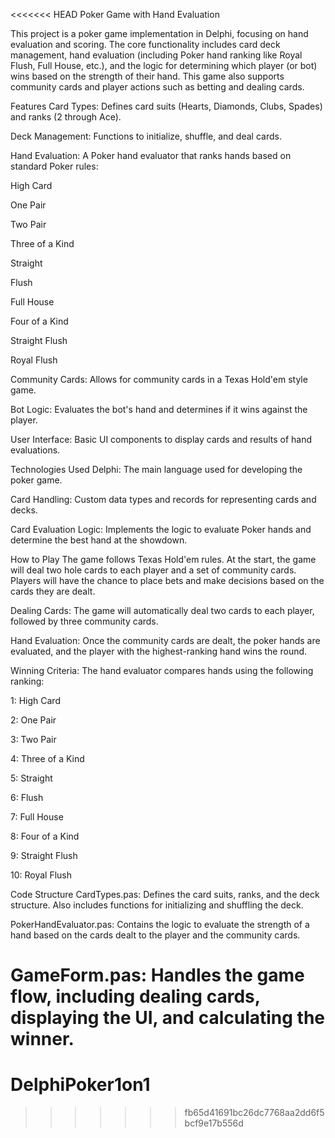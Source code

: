 <<<<<<< HEAD
Poker Game with Hand Evaluation


This project is a poker game implementation in Delphi, focusing on hand evaluation and scoring. The core functionality includes card deck management, hand evaluation (including Poker hand ranking like Royal Flush, Full House, etc.), and the logic for determining which player (or bot) wins based on the strength of their hand. This game also supports community cards and player actions such as betting and dealing cards.

Features
Card Types: Defines card suits (Hearts, Diamonds, Clubs, Spades) and ranks (2 through Ace).

Deck Management: Functions to initialize, shuffle, and deal cards.

Hand Evaluation: A Poker hand evaluator that ranks hands based on standard Poker rules:

High Card

One Pair

Two Pair

Three of a Kind

Straight

Flush

Full House

Four of a Kind

Straight Flush

Royal Flush

Community Cards: Allows for community cards in a Texas Hold'em style game.

Bot Logic: Evaluates the bot's hand and determines if it wins against the player.

User Interface: Basic UI components to display cards and results of hand evaluations.

Technologies Used
Delphi: The main language used for developing the poker game.

Card Handling: Custom data types and records for representing cards and decks.

Card Evaluation Logic: Implements the logic to evaluate Poker hands and determine the best hand at the showdown.


How to Play
The game follows Texas Hold'em rules. At the start, the game will deal two hole cards to each player and a set of community cards. Players will have the chance to place bets and make decisions based on the cards they are dealt.

Dealing Cards: The game will automatically deal two cards to each player, followed by three community cards.

Hand Evaluation: Once the community cards are dealt, the poker hands are evaluated, and the player with the highest-ranking hand wins the round.

Winning Criteria: The hand evaluator compares hands using the following ranking:

1: High Card

2: One Pair

3: Two Pair

4: Three of a Kind

5: Straight

6: Flush

7: Full House

8: Four of a Kind

9: Straight Flush

10: Royal Flush

Code Structure
CardTypes.pas: Defines the card suits, ranks, and the deck structure. Also includes functions for initializing and shuffling the deck.

PokerHandEvaluator.pas: Contains the logic to evaluate the strength of a hand based on the cards dealt to the player and the community cards.

GameForm.pas: Handles the game flow, including dealing cards, displaying the UI, and calculating the winner.
=======
# DelphiPoker1on1
>>>>>>> fb65d41691bc26dc7768aa2dd6f5bcf9e17b556d
